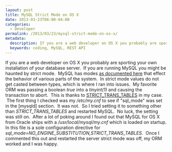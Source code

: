 ```yaml
---
layout: post
title: MySQL Strict Mode on OS X
date: 2013-03-23T06:00-04:00
categories:
  - Developer
permalink: /2013/03/23/mysql-strict-mode-on-os-x/
metadata:
  description: If you are a web developer on OS X you probably are sporting your own installation of your database server.
  keywords: coding, MySQL, REST API
---
```

If you are a web developer on OS X you probably are sporting your own installation of your database server.  If you are running MySQL you might be haunted by strict mode.  MySQL has modes [as documented here](http://dev.mysql.com/doc/refman/5.1/en/server-sql-mode.html) that effect the behavior of various parts of the system.  In strict mode values do not get casted between types, which is where I ran into issues.  My favorite ORM was passing a boolean _true_ into a _tinyint(1)_ and causing the transaction to abort.  This is thanks to [STRICT\_TRANS\_TABLES](http://dev.mysql.com/doc/refman/5.1/en/server-sql-mode.html#sqlmode_strict_trans_tables) in my case.  The first thing I checked was my _/etc/my.cnf_ to see if "sql\_mode" was set in the \[mysqld\] section.  It was not.  So I tried setting it to something other than _STRICT\_TRANS\_TABLES_ and restarted MySQL.  No luck, the setting was still on.  After a lot of poking around I found out that MySQL for OS X from Oracle ships with a _/usr/local/mysql/my.cnf_ which is loaded on startup. In this file is a sole configuration directive for _sql\_mode=NO\_ENGINE\_SUBSTITUTION,STRICT\_TRANS\_TABLES._  Once I commented this out and restarted the server strict mode was off, my ORM worked and I was happy.
